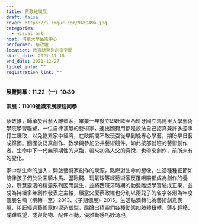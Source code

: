 ```yaml
---
title: 蔡政維個展
draft: false
cover: https://i.imgur.com/9AKO49a.jpg
categories:
  - visual_art
host: 清華大學藝術中心
performer: 蔡政維
location: 教育館藝術創意空間
start_date: 2021-11-15
end_date: 2021-12-27
ticket_info: ""
registration_link: ""
---
```


#### 展覽開幕：11.22（一）10:30

#### 策展：11010通識策展課程同學

蔡政維，師承於台藝大雕塑系，畢業一年後立即赴歐至西班牙國立馬德里大學藝術學院學習雕塑，一位自律甚嚴的藝術家，連出國費用都是設法自己認真兼許多差事打工賺取，以免拖累家中經濟，在歐期間不敢玩耍從早到晚專心學藝，期盼早日藝成歸國。回國後認真創作、教學與參加公共藝術競件，如此按部就班的藝術創作者，生命中下一代無預期性的來臨，帶來初為人父的喜悅，也帶來創作，前所未有的變化。

家中新生命的加入，開啟藝術家創作的泉源，點燃對生命的想像，生活種種細節如陪伴孩子們於公園騎木馬、盪鞦韆、玩氣球等經藝術家反覆咀嚼都成為創作的養分，聰慧靈活的精靈系列因而誕生，並將西班牙時期的動態雕塑學習驗成正果，並成為持續多年創作發表之主軸，展露父愛蔡政維也分別以兩兒子的名字各別為年度個展名稱〈境轉一至〉2013、〈子期個展〉2015。生活點滴轉化為藝術創意表現，粗胚經過藝術家的泥造塑型，醞釀出精靈們各種動態如肢體扭轉、蓮步輕移、或蹲或望，或與動物、配件互動，優雅動感巧妙湧現。

